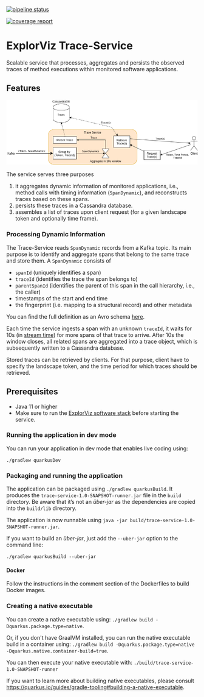 [![pipeline status](https://git.se.informatik.uni-kiel.de/ExplorViz/code/trace-service/badges/master/pipeline.svg)](https://git.se.informatik.uni-kiel.de/ExplorViz/code/trace-service/-/commits/master) 

[![coverage report](https://git.se.informatik.uni-kiel.de/ExplorViz/code/trace-service/badges/master/coverage.svg)](https://git.se.informatik.uni-kiel.de/ExplorViz/code/trace-service/-/commits/master)


# ExplorViz Trace-Service

Scalable service that processes, aggregates and persists the observed traces of method executions within monitored software applications.

## Features

![trace-service](.docs/trace-service.png)

The service serves three purposes

1. it aggregates dynamic information of monitored applications, i.e., method calls with timing information (`SpanDynamic`), and reconstructs traces based on these spans.
2. persists these traces in a Cassandra database.
3. assembles a list of traces upon client request (for a given landscape token and optionally time frame).

### Processing Dynamic Information

The Trace-Service reads `SpanDynamic` records from a Kafka topic.
Its main purpose is to identify and aggregate spans that belong to the same trace and store them. A `SpanDynamic` consists of

- `spanId` (uniquely identifies a span)
- `traceId` (identifies the trace the span belongs to)
- `parentSpanId` (identifies the parent of this span in the call hierarchy, i.e., the caller)
- timestamps of the start and end time
- the fingerprint (i.e. mapping to a structural record) and other metadata

You can find the full definition as an Avro schema [here](src/main/avro/spandynamic.avsc).

Each time the service ingests a span with an unknown `traceId`, it waits for 10s (in [stream time](https://kafka.apache.org/21/documentation/streams/core-concepts#streams_time)) for more spans of that trace to arrive. 
After 10s the window closes, all related spans are aggregated into a trace object, which is subsequently written to a Cassandra database.

Stored traces can be retrieved by clients. 
For that purpose, client have to specify the landscape token, and the time period for which traces should be retrieved. 

## Prerequisites

- Java 11 or higher
- Make sure to run the [ExplorViz software stack](https://git.se.informatik.uni-kiel.de/ExplorViz/code/deployment) before starting the service.

### Running the application in dev mode

You can run your application in dev mode that enables live coding using:
```
./gradlew quarkusDev
```

### Packaging and running the application

The application can be packaged using `./gradlew quarkusBuild`.
It produces the `trace-service-1.0-SNAPSHOT-runner.jar` file in the `build` directory.
Be aware that it’s not an _über-jar_ as the dependencies are copied into the `build/lib` directory.

The application is now runnable using `java -jar build/trace-service-1.0-SNAPSHOT-runner.jar`.

If you want to build an _über-jar_, just add the `--uber-jar` option to the command line:
```
./gradlew quarkusBuild --uber-jar
```

#### Docker
Follow the instructions in the comment section of the Dockerfiles to build Docker images.

### Creating a native executable

You can create a native executable using: `./gradlew build -Dquarkus.package.type=native`.

Or, if you don't have GraalVM installed, you can run the native executable build in a container using: `./gradlew build -Dquarkus.package.type=native -Dquarkus.native.container-build=true`.

You can then execute your native executable with: `./build/trace-service-1.0-SNAPSHOT-runner`

If you want to learn more about building native executables, please consult https://quarkus.io/guides/gradle-tooling#building-a-native-executable.
